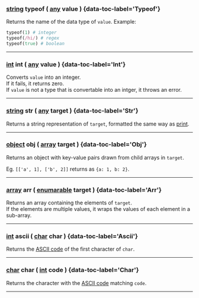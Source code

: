 ### [string](../data_types.md#string) typeof ( [any](../data_types.md) value ) {data-toc-label='Typeof'}
Returns the name of the data type of `value`.
Example:
```rb
typeof(1) # integer
typeof(/hi/) # regex
typeof(true) # boolean
```

---

### [int](../data_types.md#integer) int ( [any](../data_types.md) value ) {data-toc-label='Int'}
Converts `value` into an integer.  
If it fails, it returns zero.  
If `value` is not a type that is convertable into an intger, it throws an error.    

---

### [string](../data_types.md#string) str ( [any](../data_types.md) target ) {data-toc-label='Str'}  
Returns a string representation of `target`, formatted the same way as [print](#void-print-any-value).

---

### [object](../data_types.md#object) obj ( [array](../data_types.md#array) target ) {data-toc-label='Obj'}  
Returns an object with key-value pairs drawn from child arrays in `target`.

Eg. `[['a', 1], ['b', 2]]` returns as `{a: 1, b: 2}`.

---

### [array](../data_types.md#array) arr ( [enumarable](../glossary.md#enumerable) target ) {data-toc-label='Arr'}  
Returns an array containing the elements of `target`.  
If the elements are multiple values, it wraps the values of each element in a sub-array.

---

### [int](../data_types.md#integer) ascii ( [char](../glossary.md#character) char ) {data-toc-label='Ascii'}  
Returns the [ASCII code](https://en.wikipedia.org/wiki/ASCII) of the first character of `char`.  

---

### [char](../glossary.md#character) char ( [int](../data_types.md#integer) code ) {data-toc-label='Char'}  
Returns the character with the [ASCII code](https://en.wikipedia.org/wiki/ASCII) matching `code`.

---
